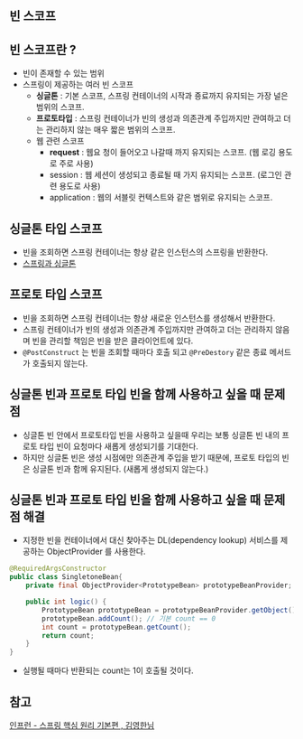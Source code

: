 ## 빈 스코프 

## 빈 스코프란 ?
- 빈이 존재할 수 있는 범위
- 스프링이 제공하는 여러 빈 스코프
    - **싱글톤** : 기본 스코프, 스프링 컨테이너의 시작과 죵료까지 유지되는 가장 널은 범위의 스코프.
    - **프로토타입** : 스프링 컨테이너가 빈의 생성과 의존관계 주입까지만 관여하고 더는 관리하지 않는 매우 짧은 범위의 스코프.
    - 웹 관련 스코프
        - **request** : 웹요 청이 들어오고 나갈때 까지 유지되는 스코프. (웹 로깅 용도로 주로 사용)
        - session : 웹 세션이 생성되고 종료될 때 가지 유지되는 스코프. (로그인 관련 용도로 사용)
        - application : 웹의 서블릿 컨텍스트와 같은 범위로 유지되는 스코프.
      
## 싱글톤 타입 스코프
- 빈을 조회하면 스프링 컨테이너는 항상 같은 인스턴스의 스프링을 반환한다.
- [스프링과 싱글톤](https://github.com/leeyohan93/TIL/blob/master/spring/SpringAndSingletone.md)
      
## 프로토 타입 스코프
- 빈을 조회하면 스프링 컨테이너는 항상 새로운 인스턴스를 생성해서 반환한다.
- 스프링 컨테이너가 빈의 생성과 의존관계 주입까지만 관여하고 더는 관리하지 않음며 빈을 관리할 책임은 빈을 받은 클라이언트에 있다.
- `@PostConstruct` 는 빈을 조회할 때마다 호출 되고 `@PreDestory` 같은 종료 메서드가 호출되지 않는다.

## 싱글톤 빈과 프로토 타입 빈을 함께 사용하고 싶을 때 문제점
- 싱글톤 빈 안에서 프로토타입 빈을 사용하고 싶을때 우리는 보통 싱글톤 빈 내의 프로토 타입 빈이 요청마다 새롭게 생성되기를 기대한다.
- 하지만 싱글톤 빈은 생성 시점에만 의존관계 주입을 받기 때문에, 프로토 타입의 빈은 싱글톤 빈과 함께 유지된다. (새롭게 생성되지 않는다.)

## 싱글톤 빈과 프로토 타입 빈을 함께 사용하고 싶을 때 문제점 해결
- 지정한 빈을 컨테이너에서 대신 찾아주는 DL(dependency lookup) 서비스를 제공하는 ObjectProvider 를 사용한다.
```java
@RequiredArgsConstructor
public class SingletoneBean{
    private final ObjectProvider<PrototypeBean> prototypeBeanProvider; // ObjectProvider 생성자 주입

    public int logic() {
        PrototypeBean prototypeBean = prototypeBeanProvider.getObject();
        prototypeBean.addCount(); // 기본 count == 0
        int count = prototypeBean.getCount(); 
        return count;
    }
}
```
- 실행될 때마다 반환되는 count는 1이 호출될 것이다.

## 참고
[인프런 - 스프링 핵심 원리 기본편 , 김영한님](https://www.inflearn.com/course/%EC%8A%A4%ED%94%84%EB%A7%81-%ED%95%B5%EC%8B%AC-%EC%9B%90%EB%A6%AC-%EA%B8%B0%EB%B3%B8%ED%8E%B8/dashboard)
